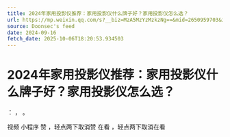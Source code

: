 ```yaml
---
title: 2024年家用投影仪推荐：家用投影仪什么牌子好？家用投影仪怎么选？
url: https://mp.weixin.qq.com/s?__biz=MzA5MzYzMzkzNg==&mid=2650959703&idx=2&sn=e3a60dc5e40837874be7bf719f2f057e
source: Doonsec's feed
date: 2024-09-16
fetch_date: 2025-10-06T18:20:53.934503
---
```


# 2024年家用投影仪推荐：家用投影仪什么牌子好？家用投影仪怎么选？

：
，
。

视频
小程序
赞
，轻点两下取消赞
在看
，轻点两下取消在看